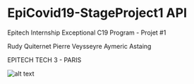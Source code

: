 # EpiCovid19-StageProject1 API

Epitech Internship Exceptional C19 Program - Projet #1

Rudy Quiternet
Pierre Veysseyre
Aymeric Astaing

EPITECH TECH 3 - PARIS

![alt text](https://i.imgur.com/WhjCoI6.png "Logo Title Text 1")
